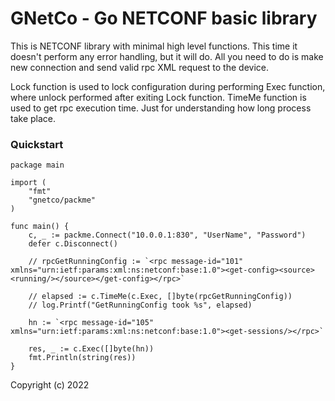 # GNetCo - Go NETCONF basic library

This is NETCONF library with minimal high level functions. This time it doesn't perform any error handling, but it will do.
All you need to do is make new connection and send valid rpc XML request to the device.

Lock function is used to lock configuration during performing Exec function, where unlock performed after exiting Lock function.
TimeMe function is used to get rpc execution time. Just for understanding how long process take place.

### Quickstart
```golang
package main

import (
	"fmt"
	"gnetco/packme"
)

func main() {
	c, _ := packme.Connect("10.0.0.1:830", "UserName", "Password")
	defer c.Disconnect()

	// rpcGetRunningConfig := `<rpc message-id="101" xmlns="urn:ietf:params:xml:ns:netconf:base:1.0"><get-config><source><running/></source></get-config></rpc>`

	// elapsed := c.TimeMe(c.Exec, []byte(rpcGetRunningConfig))
	// log.Printf("GetRunningConfig took %s", elapsed)

	hn := `<rpc message-id="105" xmlns="urn:ietf:params:xml:ns:netconf:base:1.0"><get-sessions/></rpc>`

	res, _ := c.Exec([]byte(hn))
	fmt.Println(string(res))
}
```

Copyright (c) 2022